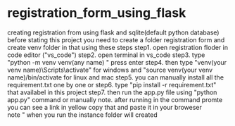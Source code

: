 # registration_form_using_flask
creating  registration from using flask and sqlite(default python database)
before stating this project  you need to create  a folder registration form  and create venv folder in that using these steps
    step1. open registration floder in code editor ("vs_code")
    step2. open terminal in vs_code 
    step3. type "python -m venv venv(any name) " press enter
    step4. then type "venv(your venv name)\Scripts\activate" for windows and "source venv(your venv
    name)/bin/activate for linux and mac
    step5. you can manually install  all the requirement.txt one by one or
    step6. type "pip install -r requirement.txt" that availabel in this project
    step7. then run the app.py file using  "python app.py" command or manually
    note. after running in the command promte you can see a link in yellow  copy that and paste it in your broweser  
    note " when you run  the instance folder will created

